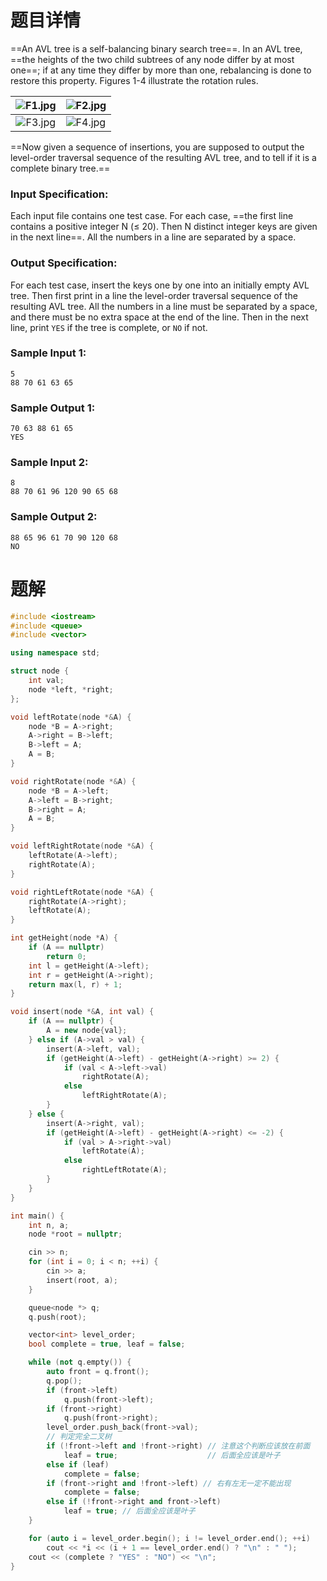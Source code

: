 # 题目详情
==An AVL tree is a self-balancing binary search tree==. In an AVL tree, ==the heights of the two child subtrees of any node differ by at most one==; if at any time they differ by more than one, rebalancing is done to restore this property. Figures 1-4 illustrate the rotation rules.

| ![F1.jpg](https://images.ptausercontent.com/fb337acb-93b0-4af2-9838-deff5ce98058.jpg) | ![F2.jpg](https://images.ptausercontent.com/d1635de7-3e3f-4aaa-889b-ba29f35890db.jpg) |
| :----------------------------------------------------------: | ------------------------------------------------------------ |
| ![F3.jpg](https://images.ptausercontent.com/e868e4b9-9fea-4f70-b7a7-1f5d8a3be4ef.jpg) | ![F4.jpg](https://images.ptausercontent.com/98aa1782-cea5-4792-8736-999436cf43a9.jpg) |

==Now given a sequence of insertions, you are supposed to output the level-order traversal sequence of the resulting AVL tree, and to tell if it is a complete binary tree.==

### Input Specification:

Each input file contains one test case. For each case, ==the first line contains a positive integer N ($\le$ 20). Then N distinct integer keys are given in the next line==. All the numbers in a line are separated by a space.

### Output Specification:

For each test case, insert the keys one by one into an initially empty AVL tree. Then first print in a line the level-order traversal sequence of the resulting AVL tree. All the numbers in a line must be separated by a space, and there must be no extra space at the end of the line. Then in the next line, print `YES` if the tree is complete, or `NO` if not.

### Sample Input 1:

    5
    88 70 61 63 65


### Sample Output 1:

    70 63 88 61 65
    YES


### Sample Input 2:

    8
    88 70 61 96 120 90 65 68


### Sample Output 2:

    88 65 96 61 70 90 120 68
    NO
# 题解

```cpp
#include <iostream>
#include <queue>
#include <vector>

using namespace std;

struct node {
    int val;
    node *left, *right;
};

void leftRotate(node *&A) {
    node *B = A->right;
    A->right = B->left;
    B->left = A;
    A = B;
}

void rightRotate(node *&A) {
    node *B = A->left;
    A->left = B->right;
    B->right = A;
    A = B;
}

void leftRightRotate(node *&A) {
    leftRotate(A->left);
    rightRotate(A);
}

void rightLeftRotate(node *&A) {
    rightRotate(A->right);
    leftRotate(A);
}

int getHeight(node *A) {
    if (A == nullptr)
        return 0;
    int l = getHeight(A->left);
    int r = getHeight(A->right);
    return max(l, r) + 1;
}

void insert(node *&A, int val) {
    if (A == nullptr) {
        A = new node{val};
    } else if (A->val > val) {
        insert(A->left, val);
        if (getHeight(A->left) - getHeight(A->right) >= 2) {
            if (val < A->left->val)
                rightRotate(A);
            else
                leftRightRotate(A);
        }
    } else {
        insert(A->right, val);
        if (getHeight(A->left) - getHeight(A->right) <= -2) {
            if (val > A->right->val)
                leftRotate(A);
            else
                rightLeftRotate(A);
        }
    }
}

int main() {
    int n, a;
    node *root = nullptr;

    cin >> n;
    for (int i = 0; i < n; ++i) {
        cin >> a;
        insert(root, a);
    }

    queue<node *> q;
    q.push(root);

    vector<int> level_order;
    bool complete = true, leaf = false;

    while (not q.empty()) {
        auto front = q.front();
        q.pop();
        if (front->left)
            q.push(front->left);
        if (front->right)
            q.push(front->right);
        level_order.push_back(front->val);
        // 判定完全二叉树
        if (!front->left and !front->right) // 注意这个判断应该放在前面
            leaf = true;                    // 后面全应该是叶子
        else if (leaf)
            complete = false;
        if (front->right and !front->left) // 右有左无一定不能出现
            complete = false;
        else if (!front->right and front->left)
            leaf = true; // 后面全应该是叶子
    }

    for (auto i = level_order.begin(); i != level_order.end(); ++i)
        cout << *i << (i + 1 == level_order.end() ? "\n" : " ");
    cout << (complete ? "YES" : "NO") << "\n";
}
```

